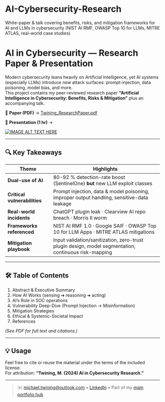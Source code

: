 # AI-Cybersecurity-Research
White-paper &amp; talk covering benefits, risks, and mitigation frameworks for AI and LLMs in cybersecurity (NIST AI RMF, OWASP Top 10 for LLMs, MITRE ATLAS, real-world case studies)

# AI in Cybersecurity — Research Paper & Presentation

Modern cybersecurity leans heavily on Artificial Intelligence, yet AI systems (especially LLMs) introduce *new* attack surfaces: prompt-injection, data poisoning, model bias, and more.  
This project contains my peer-reviewed research paper **“Artificial Intelligence in Cybersecurity: Benefits, Risks & Mitigation”** plus an accompanying talk.

📄 **Paper (PDF)** → [Twining_ResearchPaper.pdf](https://github.com/user-attachments/files/20796514/Twining_ResearchPaper.pdf)

🎥 **Presentation (1 hr)** →

[![IMAGE ALT TEXT HERE](https://img.youtube.com/vi/dU1JiJRXXzE/0.jpg)](https://www.youtube.com/watch?v=dU1JiJRXXzE)

---

## 🔍 Key Takeaways

| Theme | Highlights |
|-------|------------|
| **Dual-use of AI** | 80-92 % detection-rate boost (SentinelOne) **but** new LLM exploit classes |
| **Critical vulnerabilities** | Prompt injection, data & model poisoning, improper output handling, sensitive-data leakage |
| **Real-world incidents** | ChatGPT plugin leak · Clearview AI repo breach · Morris II worm |
| **Frameworks referenced** | NIST AI RMF 1.0 · Google SAIF · OWASP Top 10 for LLM Apps · MITRE ATLAS mitigations |
| **Mitigation playbook** | Input validation/sanitization, zero-trust plugin design, model segmentation, continuous risk-mapping |

---

## 🛠️ Table of Contents
1. Abstract & Executive Summary  
2. How AI Works (sensing ➜ reasoning ➜ acting)  
3. AI’s Role in SOC operations  
4. Vulnerability Deep-Dive (Prompt Injection → Misinformation)  
5. Mitigation Strategies  
6. Ethical & Systemic-Societal Impact  
7. References  

*(See PDF for full text and citations.)*

---

## 💡 Usage

Feel free to cite or reuse the material under the terms of the included license.  
For attribution: **“Twining, M. (2024) AI in Cybersecurity Research.”**

---

> ✉️ michael.twining@outlook.com • [LinkedIn](https://linkedin.com/in/michael-twining) • Part of my [main portfolio hub]([https://github.com/usrtem/MichaelTwining-Portfolio](https://github.com/usrtem?tab=repositories))

